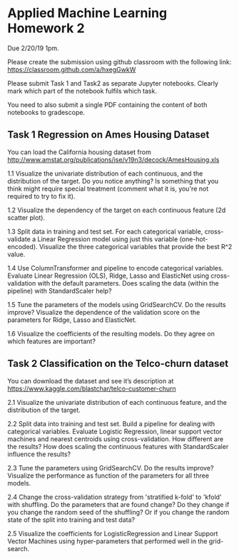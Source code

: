 # Applied Machine Learning Homework 2

Due 2/20/19 1pm.

Please create the submission using github classroom with the following link:
https://classroom.github.com/a/hxegGwkW

Please submit Task 1 and Task2 as separate Jupyter notebooks. Clearly mark which part of the notebook fulfils which task.

You need to also submit a single PDF containing the content of both notebooks to gradescope.

## Task 1 Regression on Ames Housing Dataset

You can load the California housing dataset from
http://www.amstat.org/publications/jse/v19n3/decock/AmesHousing.xls

1.1 Visualize the univariate distribution of each continuous, and the distribution of the target. Do you notice anything? Is something that you think might require special treatment (comment what it is, you're not required to try to fix it).

1.2 Visualize the dependency of the target on each continuous feature (2d scatter plot).

1.3  Split data in training and test set.  For each categorical variable, cross-validate a Linear Regression model using just this variable (one-hot-encoded). Visualize the three categorical variables that provide the best R^2 value.

1.4 Use ColumnTransformer and pipeline to encode categorical variables. Evaluate Linear Regression (OLS), Ridge, Lasso and ElasticNet using cross-validation with the default parameters. Does scaling the data (within the pipeline) with StandardScaler help?

1.5 Tune the parameters of the models using GridSearchCV. Do the results improve? Visualize the dependence of the validation score on the parameters for Ridge, Lasso and ElasticNet.

1.6 Visualize the coefficients of the resulting models. Do they agree on which features are important?

## Task 2 Classification on the Telco-churn dataset

You can download the dataset and see it’s description at https://www.kaggle.com/blastchar/telco-customer-churn

2.1 Visualize the univariate distribution of each continuous feature, and the distribution of the target.

2.2 Split data into training and test set. Build a pipeline for dealing with categorical variables. Evaluate Logistic Regression, linear support vector machines and nearest centroids using cross-validation. How different are the results? How does scaling the continuous features with StandardScaler influence the results?

2.3 Tune the parameters using GridSearchCV. Do the results improve? Visualize the performance as function of the parameters for all three models.

2.4 Change the cross-validation strategy from 'stratified k-fold' to 'kfold' with shuffling. Do the parameters that are found change? Do they change if you change the random seed of the shuffling? Or if you change the random state of the split into training and test data?

2.5 Visualize the coefficients for LogisticRegression and Linear Support Vector Machines using hyper-parameters that performed well in the grid-search.
